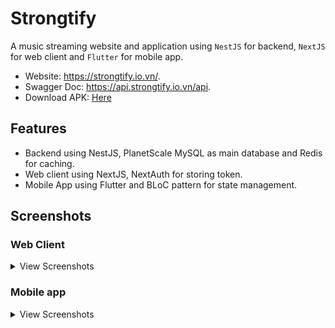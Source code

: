 # Strongtify

A music streaming website and application using `NestJS` for backend, `NextJS` for web client and `Flutter` for mobile app.

- Website: https://strongtify.io.vn/.
- Swagger Doc: https://api.strongtify.io.vn/api.
- Download APK: <a href='https://drive.google.com/drive/folders/14ppGTX69XSTXeYmz6uO4NJtKYsB61jvz?usp=sharing'>Here</a> 

## Features

- Backend using NestJS, PlanetScale MySQL as main database and Redis for caching.
- Web client using NextJS, NextAuth for storing token.
- Mobile App using Flutter and BLoC pattern for state management.

## Screenshots

### Web Client

<details>
    <summary>View Screenshots</summary>
    <br>

  <img src="https://github.com/VuManh1/Strongtify/blob/main/Screenshots/web_home_page.png" alt="Alt text" title="Optional title">
  <img src="https://github.com/VuManh1/Strongtify/blob/main/Screenshots/web_search_page.png" alt="Alt text" title="Optional title">
  <img src="https://github.com/VuManh1/Strongtify/blob/main/Screenshots/web_album_page.png" alt="Alt text" title="Optional title">
  <img src="https://github.com/VuManh1/Strongtify/blob/main/Screenshots/web_artist_page.png" alt="Alt text" title="Optional title">
  <img src="https://github.com/VuManh1/Strongtify/blob/main/Screenshots/web_profile_page.png" alt="Alt text" title="Optional title">
  <img src="https://github.com/VuManh1/Strongtify/blob/main/Screenshots/web_playlist_page.png" alt="Alt text" title="Optional title">
  <img src="https://github.com/VuManh1/Strongtify/blob/main/Screenshots/web_collection_page.png" alt="Alt text" title="Optional title">
  <img src="https://github.com/VuManh1/Strongtify/blob/main/Screenshots/web_rank_page.png" alt="Alt text" title="Optional title">
</details>

### Mobile app

<details>
    <summary>View Screenshots</summary>
    <br>

|  |  |  |
| :---:  | :---:  | :---:  |
| ![](Screenshots/mobile_app_login_screen.jpg)            | ![](Screenshots/mobile_app_home_screen.jpg)               | ![](Screenshots/mobile_app_search_screen.jpg) 
| ![](Screenshots/mobile_app_album_screen.jpg)            | ![](Screenshots/mobile_app_artist_screen.jpg)             | ![](Screenshots/mobile_app_genre_screen.jpg) 
| ![](Screenshots/mobile_app_player_screen.jpg)           | ![](Screenshots/mobile_app_collection_screen.jpg)         | ![](Screenshots/mobile_app_rank_screen.jpg)

</details>  
